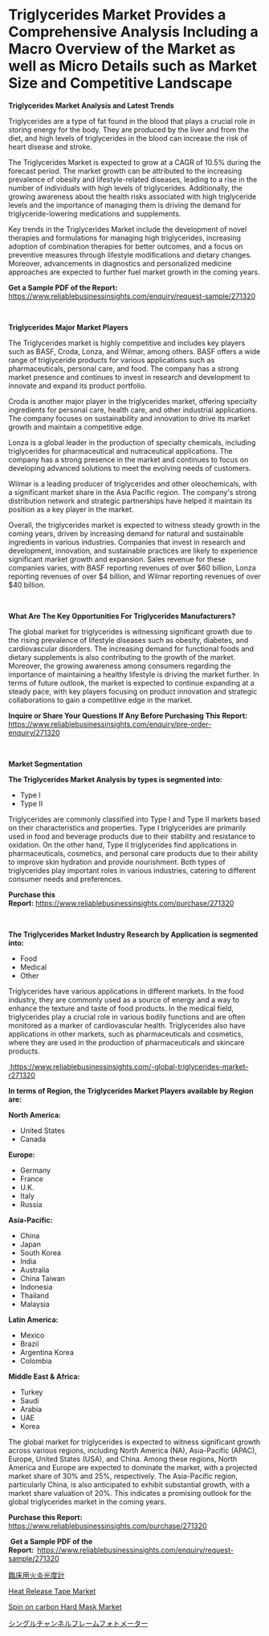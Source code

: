 <p><h1>Triglycerides Market Provides a Comprehensive Analysis Including a Macro Overview of the Market as well as Micro Details such as Market Size and Competitive Landscape</h1></p><p><strong>Triglycerides Market Analysis and Latest Trends</strong></p>
<p><p>Triglycerides are a type of fat found in the blood that plays a crucial role in storing energy for the body. They are produced by the liver and from the diet, and high levels of triglycerides in the blood can increase the risk of heart disease and stroke.</p><p>The Triglycerides Market is expected to grow at a CAGR of 10.5% during the forecast period. The market growth can be attributed to the increasing prevalence of obesity and lifestyle-related diseases, leading to a rise in the number of individuals with high levels of triglycerides. Additionally, the growing awareness about the health risks associated with high triglyceride levels and the importance of managing them is driving the demand for triglyceride-lowering medications and supplements.</p><p>Key trends in the Triglycerides Market include the development of novel therapies and formulations for managing high triglycerides, increasing adoption of combination therapies for better outcomes, and a focus on preventive measures through lifestyle modifications and dietary changes. Moreover, advancements in diagnostics and personalized medicine approaches are expected to further fuel market growth in the coming years.</p></p>
<p><strong>Get a Sample PDF of the Report:&nbsp;</strong> <a href="https://www.reliablebusinessinsights.com/enquiry/request-sample/271320">https://www.reliablebusinessinsights.com/enquiry/request-sample/271320</a></p>
<p>&nbsp;</p>
<p><strong>Triglycerides Major Market Players</strong></p>
<p><p>The Triglycerides market is highly competitive and includes key players such as BASF, Croda, Lonza, and Wilmar, among others. BASF offers a wide range of triglyceride products for various applications such as pharmaceuticals, personal care, and food. The company has a strong market presence and continues to invest in research and development to innovate and expand its product portfolio.</p><p>Croda is another major player in the triglycerides market, offering specialty ingredients for personal care, health care, and other industrial applications. The company focuses on sustainability and innovation to drive its market growth and maintain a competitive edge.</p><p>Lonza is a global leader in the production of specialty chemicals, including triglycerides for pharmaceutical and nutraceutical applications. The company has a strong presence in the market and continues to focus on developing advanced solutions to meet the evolving needs of customers.</p><p>Wilmar is a leading producer of triglycerides and other oleochemicals, with a significant market share in the Asia Pacific region. The company's strong distribution network and strategic partnerships have helped it maintain its position as a key player in the market.</p><p>Overall, the triglycerides market is expected to witness steady growth in the coming years, driven by increasing demand for natural and sustainable ingredients in various industries. Companies that invest in research and development, innovation, and sustainable practices are likely to experience significant market growth and expansion. Sales revenue for these companies varies, with BASF reporting revenues of over $60 billion, Lonza reporting revenues of over $4 billion, and Wilmar reporting revenues of over $40 billion.</p></p>
<p>&nbsp;</p>
<p><strong>What Are The Key Opportunities For Triglycerides Manufacturers?</strong></p>
<p><p>The global market for triglycerides is witnessing significant growth due to the rising prevalence of lifestyle diseases such as obesity, diabetes, and cardiovascular disorders. The increasing demand for functional foods and dietary supplements is also contributing to the growth of the market. Moreover, the growing awareness among consumers regarding the importance of maintaining a healthy lifestyle is driving the market further. In terms of future outlook, the market is expected to continue expanding at a steady pace, with key players focusing on product innovation and strategic collaborations to gain a competitive edge in the market.</p></p>
<p><strong>Inquire or Share Your Questions If Any Before Purchasing This Report:</strong> <a href="https://www.reliablebusinessinsights.com/enquiry/pre-order-enquiry/271320">https://www.reliablebusinessinsights.com/enquiry/pre-order-enquiry/271320</a></p>
<p>&nbsp;</p>
<p><strong>Market Segmentation</strong></p>
<p><strong>The Triglycerides Market Analysis by types is segmented into:</strong></p>
<p><ul><li>Type I</li><li>Type II</li></ul></p>
<p><p>Triglycerides are commonly classified into Type I and Type II markets based on their characteristics and properties. Type I triglycerides are primarily used in food and beverage products due to their stability and resistance to oxidation. On the other hand, Type II triglycerides find applications in pharmaceuticals, cosmetics, and personal care products due to their ability to improve skin hydration and provide nourishment. Both types of triglycerides play important roles in various industries, catering to different consumer needs and preferences.</p></p>
<p><strong>Purchase this Report:&nbsp;</strong><a href="https://www.reliablebusinessinsights.com/purchase/271320">https://www.reliablebusinessinsights.com/purchase/271320</a></p>
<p>&nbsp;</p>
<p><strong>The Triglycerides Market Industry Research by Application is segmented into:</strong></p>
<p><ul><li>Food</li><li>Medical</li><li>Other</li></ul></p>
<p><p>Triglycerides have various applications in different markets. In the food industry, they are commonly used as a source of energy and a way to enhance the texture and taste of food products. In the medical field, triglycerides play a crucial role in various bodily functions and are often monitored as a marker of cardiovascular health. Triglycerides also have applications in other markets, such as pharmaceuticals and cosmetics, where they are used in the production of pharmaceuticals and skincare products.</p></p>
<p><a href="https://www.reliablebusinessinsights.com/-global-triglycerides-market-r271320">&nbsp;https://www.reliablebusinessinsights.com/-global-triglycerides-market-r271320</a></p>
<p><strong>In terms of Region, the Triglycerides Market Players available by Region are:</strong></p>
<p>
    <p> <strong> North America: </strong>
        <ul>
            <li>United States</li>
            <li>Canada</li>
        </ul>
        </p> 
    <p> <strong> Europe: </strong>
        <ul>
            <li>Germany</li>
            <li>France</li>
            <li>U.K.</li>
            <li>Italy</li>
            <li>Russia</li>
        </ul>
        </p> 
    <p> <strong> Asia-Pacific: </strong>
        <ul>
            <li>China</li>
            <li>Japan</li>
            <li>South Korea</li>
            <li>India</li>
            <li>Australia</li>
            <li>China Taiwan</li>
            <li>Indonesia</li>
            <li>Thailand</li>
            <li>Malaysia</li>
        </ul>
        </p> 
    <p> <strong> Latin America: </strong>
        <ul>
            <li>Mexico</li>
            <li>Brazil</li>
            <li>Argentina Korea</li>
            <li>Colombia</li>
        </ul>
        </p> 
    <p> <strong> Middle East & Africa: </strong>
        <ul>
            <li>Turkey</li>
            <li>Saudi</li>
            <li>Arabia</li>
            <li>UAE</li>
            <li>Korea</li>
        </ul>
    </p>
    </p>
<p><p>The global market for triglycerides is expected to witness significant growth across various regions, including North America (NA), Asia-Pacific (APAC), Europe, United States (USA), and China. Among these regions, North America and Europe are expected to dominate the market, with a projected market share of 30% and 25%, respectively. The Asia-Pacific region, particularly China, is also anticipated to exhibit substantial growth, with a market share valuation of 20%. This indicates a promising outlook for the global triglycerides market in the coming years.</p></p>
<p><strong>Purchase this Report: </strong><a href="https://www.reliablebusinessinsights.com/purchase/271320">https://www.reliablebusinessinsights.com/purchase/271320</a></p>
<p>&nbsp;<strong>Get a Sample PDF of the Report:&nbsp;&nbsp;</strong><a href="https://www.reliablebusinessinsights.com/enquiry/request-sample/271320">https://www.reliablebusinessinsights.com/enquiry/request-sample/271320</a></p>
<p><strong></strong></p>
<p><p><a href="https://github.com/ReyesKohler20231/Market-Research-Report-List-2/blob/main/6721269118759.md">臨床用火炎光度計</a></p><p><a href="https://github.com/airdrophunter675/Market-Research-Report-List-1/blob/main/heat-release-tape-market.md">Heat Release Tape Market</a></p><p><a href="https://github.com/ayamsauke86/Market-Research-Report-List-1/blob/main/spin-on-carbon-hard-mask-market.md">Spin on carbon Hard Mask Market</a></p><p><a href="https://github.com/hardee896/Market-Research-Report-List-1/blob/main/1933300118760.md">シングルチャンネルフレームフォトメーター</a></p></p>